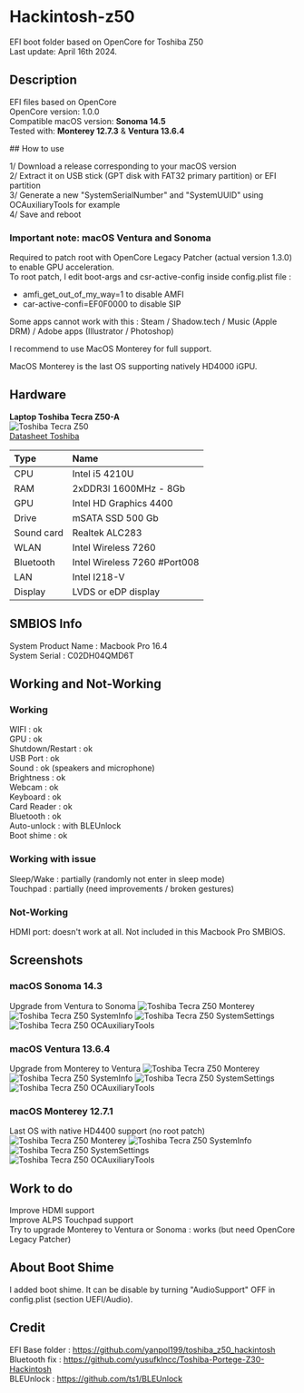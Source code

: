 # Hackintosh-z50

EFI boot folder based on OpenCore for Toshiba Z50  
Last update: April 16th 2024. 

## Description

EFI files based on OpenCore  
OpenCore version: 1.0.0  
Compatible macOS version: __Sonoma 14.5__  
Tested with: __Monterey 12.7.3__ & __Ventura 13.6.4__  

## How to use

1/ Download a release corresponding to your macOS version  
2/ Extract it on USB stick (GPT disk with FAT32 primary partition) or EFI partition  
3/ Generate a new "SystemSerialNumber" and "SystemUUID" using OCAuxiliaryTools for example  
4/ Save and reboot  

### Important note: macOS Ventura and Sonoma

Required to patch root with OpenCore Legacy Patcher (actual version 1.3.0)  to enable GPU acceleration.  
To root patch, I edit boot-args and csr-active-config inside config.plist file :  
- amfi_get_out_of_my_way=1 to disable AMFI  
- car-active-confi=EF0F0000 to disable SIP  

Some apps cannot work with this : Steam / Shadow.tech / Music (Apple DRM) / Adobe apps (Illustrator / Photoshop)    

I recommend to use MacOS Monterey for full support.  

MacOS Monterey is the last OS supporting natively HD4000 iGPU.  

## Hardware

__Laptop Toshiba Tecra Z50-A__  
![Toshiba Tecra Z50](/Assets/TecraZ50.jpeg "Toshiba Tecra Z50")  
[Datasheet Toshiba](/Assets/Toshiba-Z50-A-Datasheet.pdf)  

| Type	| Name                   |
|:------|:-----------------------|
| CPU	| Intel i5 4210U	 |
| RAM	| 2xDDR3l 1600MHz - 8Gb  |
| GPU	| Intel HD Graphics 4400 |
| Drive	| mSATA SSD 500 Gb	 |
| Sound	card	| Realtek ALC283	 |
| WLAN	| Intel Wireless 7260 	 |
| Bluetooth | Intel Wireless 7260 #Port008 |
| LAN	| Intel I218-V 		 |
| Display | LVDS or eDP display |

## SMBIOS Info

System Product Name : Macbook Pro 16.4  
System Serial : C02DH04QMD6T  

## Working and Not-Working

### Working
WIFI : ok  
GPU : ok   
Shutdown/Restart : ok  
USB Port : ok  
Sound : ok (speakers and microphone)  
Brightness : ok  
Webcam : ok  
Keyboard : ok  
Card Reader : ok  
Bluetooth : ok  
Auto-unlock : with BLEUnlock  
Boot shime : ok

### Working with issue

Sleep/Wake : partially (randomly not enter in sleep mode)    
Touchpad : partially (need improvements / broken gestures)    

### Not-Working

HDMI port: doesn't work at all. Not included in this Macbook Pro SMBIOS.  

## Screenshots

### macOS Sonoma 14.3  
Upgrade from Ventura to Sonoma
![Toshiba Tecra Z50 Monterey](/Assets/Sonoma.png "Toshiba Tecra Z50")
![Toshiba Tecra Z50 SystemInfo](/Assets/Sonoma-SystemInfo.png "Toshiba Tecra Z50")
![Toshiba Tecra Z50 SystemSettings](/Assets/Sonoma-SystemSettings.png "Toshiba Tecra Z50")
![Toshiba Tecra Z50 OCAuxiliaryTools](/Assets/Sonoma-FinalCut.png "Toshiba Tecra Z50")

### macOS Ventura 13.6.4  
Upgrade from Monterey to Ventura
![Toshiba Tecra Z50 Monterey](/Assets/Ventura.png "Toshiba Tecra Z50")
![Toshiba Tecra Z50 SystemInfo](/Assets/Ventura-SystemInfo.png "Toshiba Tecra Z50")
![Toshiba Tecra Z50 SystemSettings](/Assets/Ventura-SystemSettings.png "Toshiba Tecra Z50")
![Toshiba Tecra Z50 OCAuxiliaryTools](/Assets/Ventura-Launchpad.png "Toshiba Tecra Z50")
  

### macOS Monterey 12.7.1  
Last OS with native HD4400 support (no root patch)  
![Toshiba Tecra Z50 Monterey](/Assets/Monterey.png "Toshiba Tecra Z50")
![Toshiba Tecra Z50 SystemInfo](/Assets/SystemInfo.png "Toshiba Tecra Z50")
![Toshiba Tecra Z50 SystemSettings](/Assets/SystemSettings.png "Toshiba Tecra Z50")
![Toshiba Tecra Z50 OCAuxiliaryTools](/Assets/OCAuxiliaryTools.png "Toshiba Tecra Z50")

## Work to do

Improve HDMI support  
Improve ALPS Touchpad support  
Try to upgrade Monterey to Ventura or Sonoma : works (but need OpenCore Legacy Patcher)  

## About Boot Shime
I added boot shime. It can be disable by turning "AudioSupport" OFF in config.plist (section UEFI/Audio).  

## Credit

EFI Base folder : https://github.com/yanpol199/toshiba_z50_hackintosh  
Bluetooth fix : https://github.com/yusufklncc/Toshiba-Portege-Z30-Hackintosh  
BLEUnlock : https://github.com/ts1/BLEUnlock  
